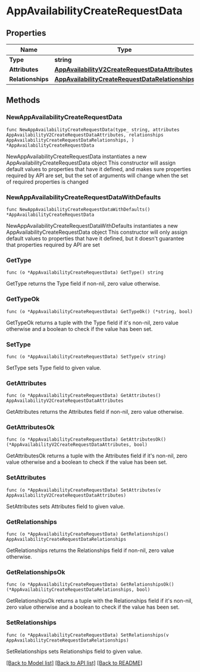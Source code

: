# AppAvailabilityCreateRequestData

## Properties

Name | Type | Description | Notes
------------ | ------------- | ------------- | -------------
**Type** | **string** |  | 
**Attributes** | [**AppAvailabilityV2CreateRequestDataAttributes**](AppAvailabilityV2CreateRequestDataAttributes.md) |  | 
**Relationships** | [**AppAvailabilityCreateRequestDataRelationships**](AppAvailabilityCreateRequestDataRelationships.md) |  | 

## Methods

### NewAppAvailabilityCreateRequestData

`func NewAppAvailabilityCreateRequestData(type_ string, attributes AppAvailabilityV2CreateRequestDataAttributes, relationships AppAvailabilityCreateRequestDataRelationships, ) *AppAvailabilityCreateRequestData`

NewAppAvailabilityCreateRequestData instantiates a new AppAvailabilityCreateRequestData object
This constructor will assign default values to properties that have it defined,
and makes sure properties required by API are set, but the set of arguments
will change when the set of required properties is changed

### NewAppAvailabilityCreateRequestDataWithDefaults

`func NewAppAvailabilityCreateRequestDataWithDefaults() *AppAvailabilityCreateRequestData`

NewAppAvailabilityCreateRequestDataWithDefaults instantiates a new AppAvailabilityCreateRequestData object
This constructor will only assign default values to properties that have it defined,
but it doesn't guarantee that properties required by API are set

### GetType

`func (o *AppAvailabilityCreateRequestData) GetType() string`

GetType returns the Type field if non-nil, zero value otherwise.

### GetTypeOk

`func (o *AppAvailabilityCreateRequestData) GetTypeOk() (*string, bool)`

GetTypeOk returns a tuple with the Type field if it's non-nil, zero value otherwise
and a boolean to check if the value has been set.

### SetType

`func (o *AppAvailabilityCreateRequestData) SetType(v string)`

SetType sets Type field to given value.


### GetAttributes

`func (o *AppAvailabilityCreateRequestData) GetAttributes() AppAvailabilityV2CreateRequestDataAttributes`

GetAttributes returns the Attributes field if non-nil, zero value otherwise.

### GetAttributesOk

`func (o *AppAvailabilityCreateRequestData) GetAttributesOk() (*AppAvailabilityV2CreateRequestDataAttributes, bool)`

GetAttributesOk returns a tuple with the Attributes field if it's non-nil, zero value otherwise
and a boolean to check if the value has been set.

### SetAttributes

`func (o *AppAvailabilityCreateRequestData) SetAttributes(v AppAvailabilityV2CreateRequestDataAttributes)`

SetAttributes sets Attributes field to given value.


### GetRelationships

`func (o *AppAvailabilityCreateRequestData) GetRelationships() AppAvailabilityCreateRequestDataRelationships`

GetRelationships returns the Relationships field if non-nil, zero value otherwise.

### GetRelationshipsOk

`func (o *AppAvailabilityCreateRequestData) GetRelationshipsOk() (*AppAvailabilityCreateRequestDataRelationships, bool)`

GetRelationshipsOk returns a tuple with the Relationships field if it's non-nil, zero value otherwise
and a boolean to check if the value has been set.

### SetRelationships

`func (o *AppAvailabilityCreateRequestData) SetRelationships(v AppAvailabilityCreateRequestDataRelationships)`

SetRelationships sets Relationships field to given value.



[[Back to Model list]](../README.md#documentation-for-models) [[Back to API list]](../README.md#documentation-for-api-endpoints) [[Back to README]](../README.md)



